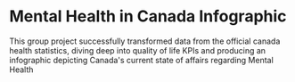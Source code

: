 # Mental Health in Canada Infographic 
 This group project successfully transformed data from the official canada health statistics, diving deep into quality of life KPIs and producing an infographic depicting Canada's current state of affairs regarding Mental Health 
